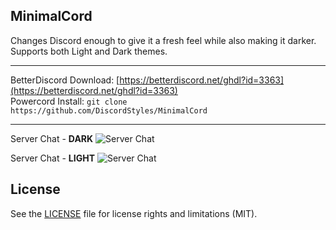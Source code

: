 ## MinimalCord
Changes Discord enough to give it a fresh feel while also making it darker. Supports both Light and Dark themes.

- - -
BetterDiscord Download: [https://betterdiscord.net/ghdl?id=3363](https://betterdiscord.net/ghdl?id=3363)  
Powercord Install: `git clone https://github.com/DiscordStyles/MinimalCord`
- - -

Server Chat - **DARK**
![Server Chat](https://i.imgur.com/W33dgMJ.png)

Server Chat - **LIGHT**
![Server Chat](https://i.imgur.com/vtPiMFw.png)

## License

See the [LICENSE](https://github.com/DiscordStyles/MinimalCord/blob/master/LICENSE.md) file for license rights and limitations (MIT).